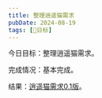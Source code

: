 ```yaml
---
title: 整理逍遥猫需求
pubDate: 2024-08-19
tags: [📆日标]
---
```


今日目标：整理逍遥猫需求。

完成情况：基本完成。

结果：[逍遥猫需求0.1版](/lab/20240819b-xycat-req-v0_1)。
